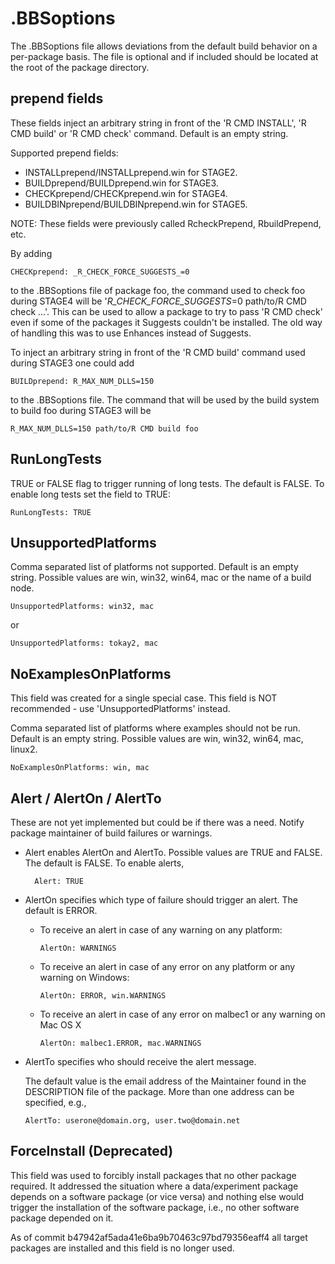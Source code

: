 # .BBSoptions

The .BBSoptions file allows deviations from the default build behavior on a
per-package basis. The file is optional and if included should be located at
the root of the package directory.

## prepend fields

These fields inject an arbitrary string in front of the 'R CMD INSTALL', 'R CMD
build' or 'R CMD check' command. Default is an empty string. 
 
Supported prepend fields:

- INSTALLprepend/INSTALLprepend.win for STAGE2.
- BUILDprepend/BUILDprepend.win for STAGE3.
- CHECKprepend/CHECKprepend.win for STAGE4. 
- BUILDBINprepend/BUILDBINprepend.win for STAGE5.

NOTE: These fields were previously called RcheckPrepend, RbuildPrepend, etc.

By adding
 
    CHECKprepend: _R_CHECK_FORCE_SUGGESTS_=0
 
to the .BBSoptions file of package foo, the command used to check foo
during STAGE4 will be '_R_CHECK_FORCE_SUGGESTS_=0 path/to/R CMD check ...'.
This can be used to allow a package to try to pass 'R CMD check' even if
some of the packages it Suggests couldn't be installed. The old way of
handling this was to use Enhances instead of Suggests.

To inject an arbitrary string in front of the 'R CMD build' command used 
during STAGE3 one could add 

    BUILDprepend: R_MAX_NUM_DLLS=150

to the .BBSoptions file. The command that will be used by the build system
to build foo during STAGE3 will be

    R_MAX_NUM_DLLS=150 path/to/R CMD build foo

## RunLongTests

TRUE or FALSE flag to trigger running of long tests. The default is FALSE. To
enable long tests set the field to TRUE:

    RunLongTests: TRUE

## UnsupportedPlatforms

Comma separated list of platforms not supported. Default is an empty
string.  Possible values are win, win32, win64, mac or the name of a build
node. 

    UnsupportedPlatforms: win32, mac

or 

    UnsupportedPlatforms: tokay2, mac

## NoExamplesOnPlatforms

This field was created for a single special case. This field is NOT
recommended - use 'UnsupportedPlatforms' instead.

Comma separated list of platforms where examples should not be run. Default
is an empty string. Possible values are win, win32, win64, mac, linux2. 

    NoExamplesOnPlatforms: win, mac

## Alert / AlertOn / AlertTo 

These are not yet implemented but could be if there was a need. Notify package
maintainer of build failures or warnings.

- Alert enables AlertOn and AlertTo. Possible values are TRUE and FALSE. The
  default is FALSE. To enable alerts,

        Alert: TRUE 

- AlertOn specifies which type of failure should trigger an alert. The
  default is ERROR.

  - To receive an alert in case of any warning on any platform:

        AlertOn: WARNINGS

  - To receive an alert in case of any error on any platform or any warning
    on Windows:

        AlertOn: ERROR, win.WARNINGS

  - To receive an alert in case of any error on malbec1 or any warning on
    Mac OS X

        AlertOn: malbec1.ERROR, mac.WARNINGS

- AlertTo specifies who should receive the alert message.

  The default value is the email address of the Maintainer found in
  the DESCRIPTION file of the package. More than one address can be
  specified, e.g.,

      AlertTo: userone@domain.org, user.two@domain.net

## ForceInstall (Deprecated)

This field was used to forcibly install packages that no other package
required. It addressed the situation where a data/experiment package
depends on a software package (or vice versa) and nothing else 
would trigger the installation of the software package, i.e., no other 
software package depended on it.

As of commit b47942af5ada41e6ba9b70463c97bd79356eaff4 all target packages
are installed and this field is no longer used.
